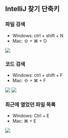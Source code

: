 ## IntelliJ 찾기 단축키

### 파일 검색
- Windows: ctrl + shift + N
- Mac: ⇧ + ⌘ + O

![](../images/find_file.png)

### 코드 검색
- Windows: ctrl + shift + F
- Mac: ⇧ + ⌘ + F

![](../images/find_code.png)
![](../images/find_help.png)


### 최근에 열었던 파일 목록
- Windows: Ctrl + E
- Mac: ⌘ + E

![](../images/find_file_history.png)
